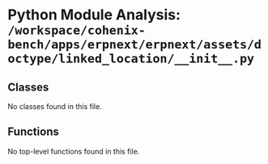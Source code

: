 # Python Module Analysis: `/workspace/cohenix-bench/apps/erpnext/erpnext/assets/doctype/linked_location/__init__.py`

## Classes

No classes found in this file.


## Functions

No top-level functions found in this file.
